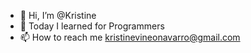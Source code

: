 - 👋 Hi, I’m @Kristine
- 🌱 Today I learned for Programmers
- 📫 How to reach me kristinevineonavarro@gmail.com


<!---
Kristine2811/Kristine2811 is a ✨ special ✨ repository because its `README.md` (this file) appears on your GitHub profile.
You can click the Preview link to take a look at your changes.
--->
